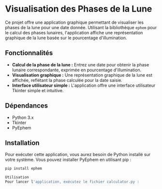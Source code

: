 # Visualisation des Phases de la Lune

Ce projet offre une application graphique permettant de visualiser les phases de la lune pour une date donnée. Utilisant la bibliothèque `ephem` pour le calcul des phases lunaires, l'application affiche une représentation graphique de la lune basée sur le pourcentage d'illumination.

## Fonctionnalités

- **Calcul de la phase de la lune :** Entrez une date pour obtenir la phase lunaire correspondante, exprimée en pourcentage d'illumination.
- **Visualisation graphique :** Une représentation graphique de la lune est affichée, reflétant la phase calculée pour la date saisie.
- **Interface utilisateur simple :** L'application offre une interface utilisateur Tkinter simple et intuitive.

## Dépendances

- Python 3.x
- Tkinter
- PyEphem

## Installation

Pour exécuter cette application, vous aurez besoin de Python installé sur votre système. Vous pouvez installer PyEphem en utilisant pip :

```sh
pip install ephem

Utilisation
Pour lancer l'application, exécutez le fichier calculator.py :

